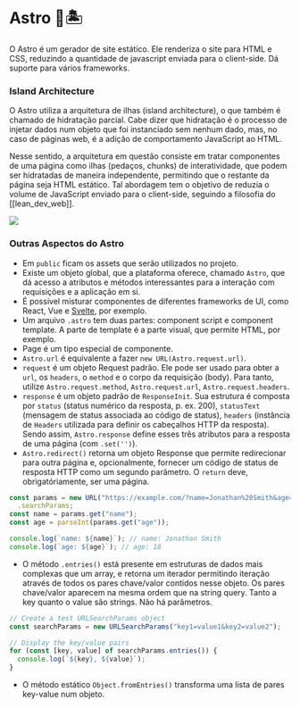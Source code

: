 # Astro 💜🏝️

O Astro é um gerador de site estático. Ele renderiza o site para HTML e CSS, reduzindo a quantidade de javascript enviada para o client-side. Dá suporte para vários frameworks.

### Island Architecture

O Astro utiliza a arquitetura de ilhas (island architecture), o que também é chamado de hidratação parcial. 
Cabe dizer que hidratação é o processo de injetar dados num objeto que foi instanciado sem nenhum dado, mas, no caso de páginas web, é a adição de comportamento JavaScript ao HTML.

Nesse sentido, a arquitetura em questão consiste em tratar componentes de uma página como ilhas (pedaços, chunks) de interatividade, que podem ser hidratadas de maneira independente, permitindo que o restante da página seja HTML estático. Tal abordagem tem o objetivo de reduzia o volume de JavaScript enviado para o client-side, seguindo a filosofia do [[lean_dev_web]].


![](https://res.cloudinary.com/ddxwdqwkr/image/upload/f_auto/v1633284886/patterns.dev/theislandsarch--avuxy9rrkk8.png)

### Outras Aspectos do Astro
- Em `public` ficam os assets que serão utilizados no projeto.
- Existe um objeto global, que a plataforma oferece, chamado `Astro`, que dá acesso a atributos e métodos interessantes para a interação com requisições e a aplicação em si.
- É possível misturar componentes de diferentes frameworks de UI, como React, Vue e [Svelte](https://svelte.dev/docs/svelte/overview), por exemplo.
- Um arquivo `.astro` tem duas partes: component script e component template. A parte de template é a parte visual, que permite HTML, por exemplo.
- Page é um tipo especial de componente.
- `Astro.url` é equivalente a fazer `new URL(Astro.request.url)`.
- `request`  é um objeto Request padrão. Ele pode ser usado para obter a `url`, os `headers`, o `method` e o corpo da requisição (body). Para tanto, utilize `Astro.request.method`, `Astro.request.url`, `Astro.request.headers`.
- `response` é um objeto padrão de `ResponseInit`.  Sua estrutura é composta por `status` (status numérico da resposta, p. ex. 200), `statusText` (mensagem de status associada ao código de status), `headers` (instância de `Headers` utilizada para definir os cabeçalhos HTTP da resposta). Sendo assim, `Astro.response` define esses três atributos para a resposta de uma página (com `.set('')`).
- `Astro.redirect()` retorna um objeto Response que permite redirecionar para outra página e, opcionalmente, fornecer um código de status de resposta HTTP como um segundo parâmetro. O `return` deve, obrigatóriamente, ser uma página. 

```typescript
const params = new URL("https://example.com/?name=Jonathan%20Smith&age=18")
  .searchParams;
const name = params.get("name");
const age = parseInt(params.get("age"));

console.log(`name: ${name}`); // name: Jonathan Smith
console.log(`age: ${age}`); // age: 18

```

- O método `.entries()` está presente em estruturas de dados mais complexas que um array, e retorna um iterador permitindo iteração através de todos os pares chave/valor contidos nesse objeto. Os pares chave/valor aparecem na mesma ordem que na string query. Tanto a key quanto o value são strings. Não há parâmetros.  
```typescript
// Create a test URLSearchParams object
const searchParams = new URLSearchParams("key1=value1&key2=value2");

// Display the key/value pairs
for (const [key, value] of searchParams.entries()) {
  console.log(`${key}, ${value}`);
}
```
-  O método estático `Object.fromEntries()` transforma uma lista de pares key-value num objeto.